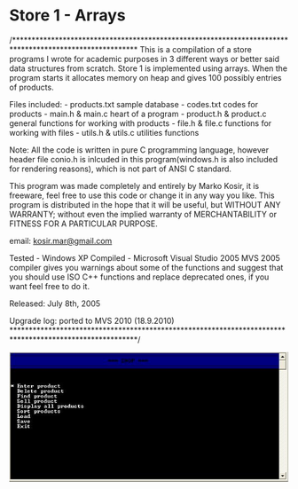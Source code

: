 Store 1 - Arrays
=================

/********************************************************************************************************
This is a compilation of a store programs I wrote for academic purposes in 3 different 
ways or better said data structures from scratch. Store 1 is implemented using arrays. 
When the program starts it allocates memory on heap and gives 100 possibly 
entries of products.

Files included:
                - products.txt				sample database
                - codes.txt					codes for products
                - main.h & main.c			heart of a program
                - product.h & product.c		general functions for working with products
                - file.h & file.c			functions for working with files
                - utils.h & utils.c			utilities functions

Note: All the code is written in pure C programming language, however header file conio.h is
      inlcuded in this program(windows.h is also included for rendering reasons), which is 
      not part of ANSI C standard.

This program was made completely and entirely by Marko Kosir, it is freeware,
feel free to use this code or change it in any way you like.
This program is distributed in the hope that it will be useful, but WITHOUT ANY WARRANTY; 
without even the implied warranty of MERCHANTABILITY or FITNESS FOR A PARTICULAR PURPOSE.

email: kosir.mar@gmail.com

Tested - Windows XP
Compiled - Microsoft Visual Studio 2005
		   MVS 2005 compiler gives you warnings about some of the functions and suggest that you
		   should use ISO C++ functions and replace deprecated ones, if you want feel free to do it.

Released: July 8th, 2005

Upgrade log:
ported to MVS 2010  (18.9.2010)
********************************************************************************************************/

![screenshot](https://github.com/markokosir/store1arrays/blob/master/readmeScreenshot.JPG)